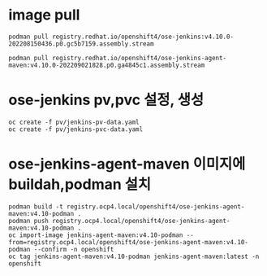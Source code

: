# image pull

```code
podman pull registry.redhat.io/openshift4/ose-jenkins:v4.10.0-202208150436.p0.gc5b7159.assembly.stream

podman pull registry.redhat.io/openshift4/ose-jenkins-agent-maven:v4.10.0-202209021828.p0.ga4845c1.assembly.stream

```
# ose-jenkins pv,pvc 설정, 생성

```code
oc create -f pv/jenkins-pv-data.yaml
oc create -f pv/jenkins-pvc-data.yaml
```


# ose-jenkins-agent-maven 이미지에 buildah,podman 설치

```code
podman build -t registry.ocp4.local/openshift4/ose-jenkins-agent-maven:v4.10-podman .
podman push registry.ocp4.local/openshift4/ose-jenkins-agent-maven:v4.10-podman .
oc import-image jenkins-agent-maven:v4.10-podman --from=registry.ocp4.local/openshift4/ose-jenkins-agent-maven:v4.10-podman --confirm -n openshift
oc tag jenkins-agent-maven:v4.10-podman jenkins-agent-maven:latest -n openshift

```
